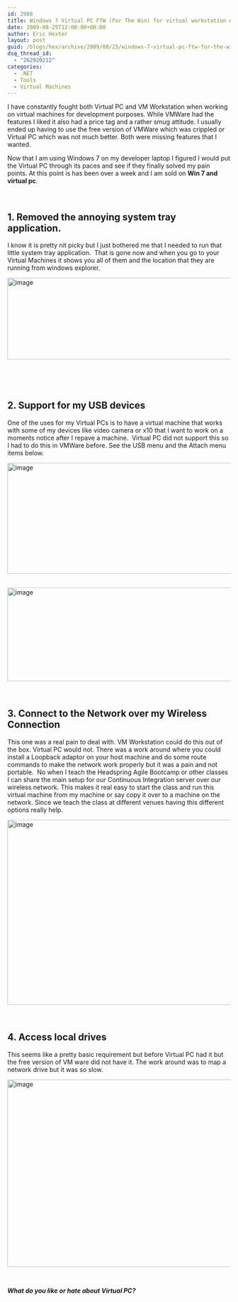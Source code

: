 ```yaml
---
id: 2988
title: Windows 7 Virtual PC FTW (For The Win) for virtual workstation development
date: 2009-08-25T12:00:00+00:00
author: Eric Hexter
layout: post
guid: /blogs/hex/archive/2009/08/25/windows-7-virtual-pc-ftw-for-the-win-for-virtual-workstation-development.aspx
dsq_thread_id:
  - "262920212"
categories:
  - .NET
  - Tools
  - Virtual Machines
---
```

I have constantly fought both Virtual PC and VM Workstation when working on virtual machines for development purposes. While VMWare had the features I liked it also had a price tag and a rather smug attitude. I usually ended up having to use the free version of VMWare which was crippled or Virtual PC which was not much better. Both were missing features that I wanted.

Now that I am using Windows 7 on my developer laptop I figured I would put the Virtual PC through its paces and see if they finally solved my pain points. At this point is has been over a week and I am sold on **Win 7 and virtual pc**.

&#160;

## 1. Removed the annoying system tray application.

I know it is pretty nit picky but I just bothered me that I needed to run that little system tray application.&#160; That is gone now and when you go to your Virtual Machines it shows you all of them and the location that they are running from windows explorer.

[<img style="border-bottom: 0px;border-left: 0px;border-top: 0px;border-right: 0px" border="0" alt="image" src="http://lostechies.com/erichexter/files/2011/03/image_thumb_6FEF0751.png" width="859" height="184" />](http://lostechies.com/erichexter/files/2011/03/image_1F20F2E9.png) 

&#160;

&#160;

## 2. Support for my USB devices

One of the uses for my Virtual PCs is to have a virtual machine that works with some of my devices like video camera or x10 that I want to work on a moments notice after I repave a machine.&#160; Virtual PC did not support this so I had to do this in VMWare before. See the USB menu and the Attach menu items below. 

[<img style="border-bottom: 0px;border-left: 0px;border-top: 0px;border-right: 0px" border="0" alt="image" src="http://lostechies.com/erichexter/files/2011/03/image_thumb_7B381B8E.png" width="664" height="250" />](http://lostechies.com/erichexter/files/2011/03/image_4A18E0EE.png) 

&#160;[<img style="border-bottom: 0px;border-left: 0px;border-top: 0px;border-right: 0px" border="0" alt="image" src="http://lostechies.com/erichexter/files/2011/03/image_thumb_5F46E696.png" width="658" height="211" />](http://lostechies.com/erichexter/files/2011/03/image_596C42FD.png) 

&#160;

## 3. Connect to the Network over my Wireless Connection

This one was a real pain to deal with. VM Workstation could do this out of the box. Virtual PC would not. There was a work around where you could install a Loopback adaptor on your host machine and do some route commands to make the network work properly but it was a pain and not portable.&#160; No when I teach the Headspring Agile Bootcamp or other classes I can share the main setup for our Continuous Integration server over our wireless network. This makes it real easy to start the class and run this virtual machine from my machine or say copy it over to a machine on the network. Since we teach the class at different venues having this different options really help.

[<img style="border-bottom: 0px;border-left: 0px;border-top: 0px;border-right: 0px" border="0" alt="image" src="http://lostechies.com/erichexter/files/2011/03/image_thumb_54C61276.png" width="665" height="417" />](http://lostechies.com/erichexter/files/2011/03/image_0946E4BF.png) 

&#160;

## 4. Access local drives

This seems like a pretty basic requirement but before Virtual PC had it but the free version of VM ware did not have it. The work around was to map a network drive but it was so slow.

[<img style="border-bottom: 0px;border-left: 0px;border-top: 0px;border-right: 0px" border="0" alt="image" src="http://lostechies.com/erichexter/files/2011/03/image_thumb_1E284165.png" width="672" height="422" />](http://lostechies.com/erichexter/files/2011/03/image_002A3371.png) 

&#160;

_**What do you like or hate about Virtual PC?**_